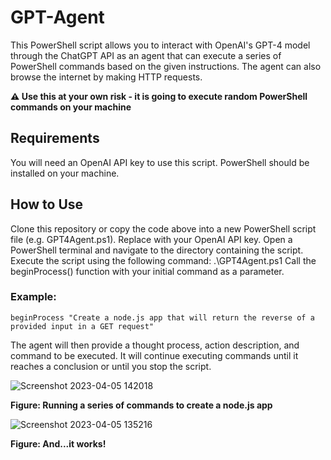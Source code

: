 # GPT-Agent
This PowerShell script allows you to interact with OpenAI's GPT-4 model through the ChatGPT API as an agent that can execute a series of PowerShell commands based on the given instructions. The agent can also browse the internet by making HTTP requests.

**⚠️ Use this at your own risk - it is going to execute random PowerShell commands on your machine**

## Requirements
You will need an OpenAI API key to use this script.
PowerShell should be installed on your machine.
## How to Use
Clone this repository or copy the code above into a new PowerShell script file (e.g. GPT4Agent.ps1).
Replace <insert your api key here> with your OpenAI API key.
Open a PowerShell terminal and navigate to the directory containing the script.
Execute the script using the following command: .\GPT4Agent.ps1
Call the beginProcess() function with your initial command as a parameter.
### Example:

```
beginProcess "Create a node.js app that will return the reverse of a provided input in a GET request"
```

The agent will then provide a thought process, action description, and command to be executed. It will continue executing commands until it reaches a conclusion or until you stop the script.

![Screenshot 2023-04-05 142018](https://user-images.githubusercontent.com/13717390/230002007-c28f065a-792d-4f00-8d22-388d76033783.png)
  
**Figure: Running a series of commands to create a node.js app**

![Screenshot 2023-04-05 135216](https://user-images.githubusercontent.com/13717390/230002081-a80b35c6-e461-4e02-9dcf-aee26fe0e9cf.png)
  
**Figure: And...it works!**
